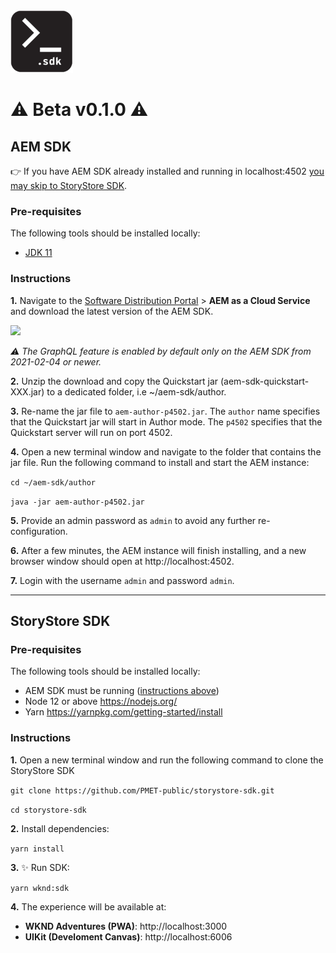 <img src="storystore-sdk.png" width="100" height="100" />

# ⚠️ Beta v0.1.0 ⚠️

<a name="aem-sdk"></a>
## AEM SDK

👉 If you have AEM SDK already installed and running in localhost:4502 [you may skip to StoryStore SDK](#storystore-sdk).

### Pre-requisites

The following tools should be installed locally:

- [JDK 11](https://experience.adobe.com/#/downloads/content/software-distribution/en/general.html?1_group.propertyvalues.property=./jcr:content/metadata/dc:softwareType&1_group.propertyvalues.operation=equals&1_group.propertyvalues.0_values=software-type:tooling&fulltext=Oracle~+JDK~+11~&orderby=@jcr:content/jcr:lastModified&orderby.sort=desc&layout=list&p.offset=0&p.limit=14)

### Instructions

__1.__ Navigate to the [Software Distribution Portal](https://experience.adobe.com/#/downloads/content/software-distribution/en/aemcloud.html) > __AEM as a Cloud Service__ and download the latest version of the AEM SDK.

<img src="https://experienceleague.adobe.com/docs/experience-manager-learn/assets/software-distribution-portal-download.png?lang=en" />

_⚠️ The GraphQL feature is enabled by default only on the AEM SDK from 2021-02-04 or newer._

__2.__ Unzip the download and copy the Quickstart jar (aem-sdk-quickstart-XXX.jar) to a dedicated folder, i.e ~/aem-sdk/author.

__3.__ Re-name the jar file to `aem-author-p4502.jar`. The `author` name specifies that the Quickstart jar will start in Author mode. The `p4502` specifies that the Quickstart server will run on port 4502.

__4.__ Open a new terminal window and navigate to the folder that contains the jar file. Run the following command to install and start the AEM instance:

`cd ~/aem-sdk/author`

`java -jar aem-author-p4502.jar`

__5.__ Provide an admin password as `admin` to avoid any further re-configuration.

__6.__ After a few minutes, the AEM instance will finish installing, and a new browser window should open at http://localhost:4502.

__7.__ Login with the username `admin` and password `admin`.

---

<a name="storystore-sdk"></a>

## StoryStore SDK

### Pre-requisites

The following tools should be installed locally:

- AEM SDK must be running ([instructions above](#aem-sdk))
- Node 12 or above https://nodejs.org/
- Yarn https://yarnpkg.com/getting-started/install

### Instructions

__1.__ Open a new terminal window and run the following command to clone the StoryStore SDK

`git clone https://github.com/PMET-public/storystore-sdk.git`

`cd storystore-sdk`

__2.__  Install dependencies:

`yarn install`

__3.__ ✨ Run SDK:

`yarn wknd:sdk`

__4.__ The experience will be available at:
  - **WKND Adventures (PWA)**: http://localhost:3000
  - **UIKit (Develoment Canvas)**: http://localhost:6006

